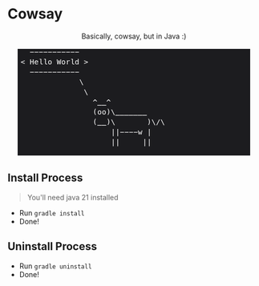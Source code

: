 # Cowsay
<p align="center">
  Basically, cowsay, but in Java :)<br><br>
  <img src="./assets/img.png"  alt="Cow saying Hello World"/>
</p>

## Install Process
> You'll need java 21 installed
- Run `gradle install`
- Done!
## Uninstall Process
- Run `gradle uninstall`
- Done!

